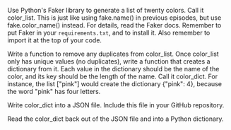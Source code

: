 Use Python's Faker library to generate a list of twenty colors. Call it color_list.
This is just like using fake.name() in previous episodes, but use fake.color_name() instead. For details, read the Faker docs.
Remember to put Faker in your `requirements.txt`, and to install it.
Also remember to import it at the top of your code.

Write a function to remove any duplicates from color_list.
Once color_list only has unique values (no duplicates), write a function that creates a dictionary from it. Each value in the dictionary should be the name of the color, and its key should be the length of the name. Call it color_dict.
For instance, the list ["pink"] would create the dictionary {"pink": 4}, because the word "pink" has four letters.

Write color_dict into a JSON file. Include this file in your GitHub repository.


Read the color_dict back out of the JSON file and into a Python dictionary.
